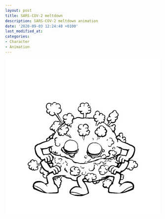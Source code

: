 ```yaml
---
layout: post
title: SARS-COV-2 meltdown
description: SARS-COV-2 meltdown animation
date: '2020-09-03 12:24:48 +0100'
last_modified_at:
categories:
- Character
- Animation
---
```

![SARS-COV-2 character meltdown animation](/images/SARS-COV-2_bw-animation.gif)